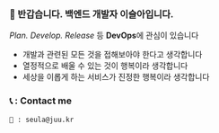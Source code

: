 ### 👋 반갑습니다. **백엔드 개발자** 이슬아입니다.

_Plan. Develop. Release_ 등 **DevOps**에 관심이 있습니다

- 개발과 관련된 모든 것을 접해보아야 한다고 생각합니다
- 열정적으로 배울 수 있는 것이 행복이라 생각합니다
- 세상을 이롭게 하는 서비스가 진정한 행복이라 생각합니다

### 📞 : Contact me

    📧 : seula@juu.kr
